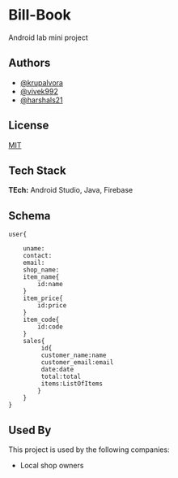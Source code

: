 
# Bill-Book

Android lab mini project


## Authors

- [@krupalvora](https://www.github.com/krupalvora)
- [@vivek992](https://www.github.com/vivek992)
- [@harshals21](https://www.github.com/harshals21)

  
## License

[MIT](https://github.com/krupalvora/Bill-Book/blob/main/LICENSE)

  
## Tech Stack

**TEch:** Android Studio, Java, Firebase


  
## Schema

    user{

        uname:  
        contact:
        email:
        shop_name:
        item_name{
            id:name
        }
        item_price{
            id:price
        }
        item_code{
            id:code
        }
        sales{
             id{
             customer_name:name
             customer_email:email
             date:date
             total:total
             items:ListOfItems
            }
        }
    }



## Used By

This project is used by the following companies:

- Local shop owners


  
